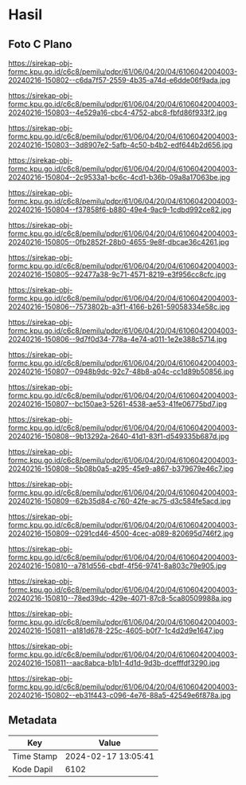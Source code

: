 # Hasil

## Foto C Plano

https://sirekap-obj-formc.kpu.go.id/c6c8/pemilu/pdpr/61/06/04/20/04/6106042004003-20240216-150802--c6da7f57-2559-4b35-a74d-e6dde06f9ada.jpg

https://sirekap-obj-formc.kpu.go.id/c6c8/pemilu/pdpr/61/06/04/20/04/6106042004003-20240216-150803--4e529a16-cbc4-4752-abc8-fbfd86f933f2.jpg

https://sirekap-obj-formc.kpu.go.id/c6c8/pemilu/pdpr/61/06/04/20/04/6106042004003-20240216-150803--3d8907e2-5afb-4c50-b4b2-edf644b2d656.jpg

https://sirekap-obj-formc.kpu.go.id/c6c8/pemilu/pdpr/61/06/04/20/04/6106042004003-20240216-150804--2c9533a1-bc6c-4cd1-b36b-09a8a17063be.jpg

https://sirekap-obj-formc.kpu.go.id/c6c8/pemilu/pdpr/61/06/04/20/04/6106042004003-20240216-150804--f37858f6-b880-49e4-9ac9-1cdbd992ce82.jpg

https://sirekap-obj-formc.kpu.go.id/c6c8/pemilu/pdpr/61/06/04/20/04/6106042004003-20240216-150805--0fb2852f-28b0-4655-9e8f-dbcae36c4261.jpg

https://sirekap-obj-formc.kpu.go.id/c6c8/pemilu/pdpr/61/06/04/20/04/6106042004003-20240216-150805--92477a38-9c71-4571-8219-e3f956cc8cfc.jpg

https://sirekap-obj-formc.kpu.go.id/c6c8/pemilu/pdpr/61/06/04/20/04/6106042004003-20240216-150806--7573802b-a3f1-4166-b261-59058334e58c.jpg

https://sirekap-obj-formc.kpu.go.id/c6c8/pemilu/pdpr/61/06/04/20/04/6106042004003-20240216-150806--9d7f0d34-778a-4e74-a011-1e2e388c5714.jpg

https://sirekap-obj-formc.kpu.go.id/c6c8/pemilu/pdpr/61/06/04/20/04/6106042004003-20240216-150807--0948b9dc-92c7-48b8-a04c-cc1d89b50856.jpg

https://sirekap-obj-formc.kpu.go.id/c6c8/pemilu/pdpr/61/06/04/20/04/6106042004003-20240216-150807--bc150ae3-5261-4538-ae53-41fe06775bd7.jpg

https://sirekap-obj-formc.kpu.go.id/c6c8/pemilu/pdpr/61/06/04/20/04/6106042004003-20240216-150808--9b13292a-2640-41d1-83f1-d549335b687d.jpg

https://sirekap-obj-formc.kpu.go.id/c6c8/pemilu/pdpr/61/06/04/20/04/6106042004003-20240216-150808--5b08b0a5-a295-45e9-a867-b379679e46c7.jpg

https://sirekap-obj-formc.kpu.go.id/c6c8/pemilu/pdpr/61/06/04/20/04/6106042004003-20240216-150809--62b35d84-c760-42fe-ac75-d3c584fe5acd.jpg

https://sirekap-obj-formc.kpu.go.id/c6c8/pemilu/pdpr/61/06/04/20/04/6106042004003-20240216-150809--0291cd46-4500-4cec-a089-820695d746f2.jpg

https://sirekap-obj-formc.kpu.go.id/c6c8/pemilu/pdpr/61/06/04/20/04/6106042004003-20240216-150810--a781d556-cbdf-4f56-9741-8a803c79e905.jpg

https://sirekap-obj-formc.kpu.go.id/c6c8/pemilu/pdpr/61/06/04/20/04/6106042004003-20240216-150810--78ed39dc-429e-4071-87c8-5ca80509988a.jpg

https://sirekap-obj-formc.kpu.go.id/c6c8/pemilu/pdpr/61/06/04/20/04/6106042004003-20240216-150811--a181d678-225c-4605-b0f7-1c4d2d9e1647.jpg

https://sirekap-obj-formc.kpu.go.id/c6c8/pemilu/pdpr/61/06/04/20/04/6106042004003-20240216-150811--aac8abca-b1b1-4d1d-9d3b-dcefffdf3290.jpg

https://sirekap-obj-formc.kpu.go.id/c6c8/pemilu/pdpr/61/06/04/20/04/6106042004003-20240216-150802--eb31f443-c096-4e76-88a5-42549e6f878a.jpg


## Metadata

| Key        | Value               |
| ---------- | ------------------- |
| Time Stamp | 2024-02-17 13:05:41 |
| Kode Dapil | 6102                |



